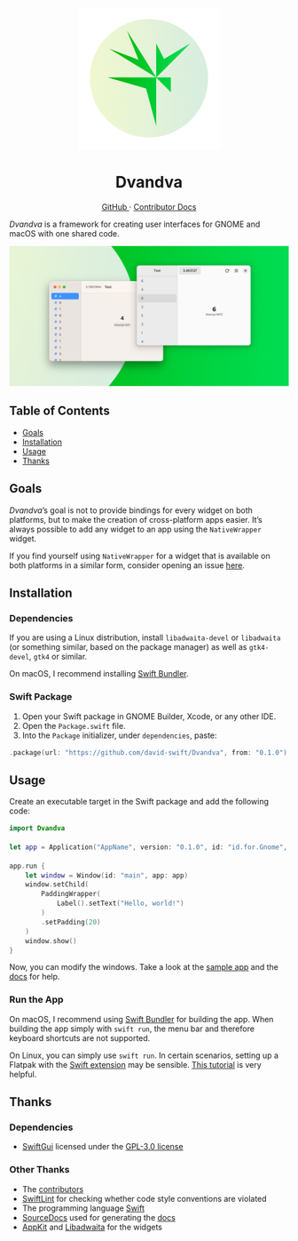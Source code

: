 <p align="center">
  <img width="256" alt="Dvandva Icon" src="Icons/DvandvaIcon.png">
  <h1 align="center">Dvandva</h1>
</p>

<p align="center">
  <a href="https://github.com/david-swift/Dvandva">
  GitHub
  </a>
  ·
  <a href="Documentation/Reference/README.md">
  Contributor Docs
  </a>
</p>

_Dvandva_ is a framework for creating user interfaces for GNOME and macOS with one shared code.

![GitHub Banner](Icons/GitHubBanner.png)

## Table of Contents

- [Goals](#Goals)
- [Installation](#Installation)
- [Usage](#Usage)
- [Thanks](#Thanks)

## Goals

_Dvandva_’s goal is not to provide bindings for every widget on both platforms, but to make the creation of cross-platform apps easier. It’s always possible to add any widget to an app using the `NativeWrapper` widget.

If you find yourself using `NativeWrapper` for a widget that is available on both platforms in a similar form, consider opening an issue [here](https://github.com/david-swift/Dvandva/issues).

## Installation
### Dependencies
If you are using a Linux distribution, install `libadwaita-devel` or `libadwaita` (or something similar, based on the package manager) as well as `gtk4-devel`, `gtk4` or similar.

On macOS, I recommend installing [Swift Bundler](https://github.com/stackotter/swift-bundler?tab=readme-ov-file#installation-).

### Swift Package
1. Open your Swift package in GNOME Builder, Xcode, or any other IDE.
2. Open the `Package.swift` file.
3. Into the `Package` initializer, under `dependencies`, paste:
```swift
.package(url: "https://github.com/david-swift/Dvandva", from: "0.1.0")   
```

## Usage

Create an executable target in the Swift package and add the following code:
```swift
import Dvandva

let app = Application("AppName", version: "0.1.0", id: "id.for.Gnome", developer: "Developer")

app.run {
    let window = Window(id: "main", app: app)
    window.setChild(
        PaddingWrapper(
            Label().setText("Hello, world!")
        )
        .setPadding(20)
    )
    window.show()
}
```

Now, you can modify the windows. Take a look at the [sample app](Tests/main.swift) and the [docs](Documentation/Reference/README.md) for help.

### Run the App
On macOS, I recommend using [Swift Bundler](https://github.com/stackotter/swift-bundler) for building the app. When building the app simply with `swift run`, the menu bar and therefore keyboard shortcuts are not supported.

On Linux, you can simply use `swift run`. In certain scenarios, setting up a Flatpak with the [Swift extension](https://github.com/david-swift/org.freedesktop.Sdk.Extension.swift) may be sensible. [This tutorial](https://docs.flatpak.org/en/latest/getting-started.html) is very helpful.

## Thanks

### Dependencies
- [SwiftGui](https://github.com/david-swift/SwiftGui) licensed under the [GPL-3.0 license](https://github.com/david-swift/SwiftGui/blob/main/COPYING)

### Other Thanks
- The [contributors](Contributors.md)
- [SwiftLint](https://github.com/realm/SwiftLint) for checking whether code style conventions are violated
- The programming language [Swift](https://github.com/apple/swift)
- [SourceDocs](https://github.com/SourceDocs/SourceDocs) used for generating the [docs](Documentation/Reference/README.md)
- [AppKit](https://developer.apple.com/documentation/appkit/#) and [Libadwaita](https://gitlab.gnome.org/GNOME/libadwaita) for the widgets
